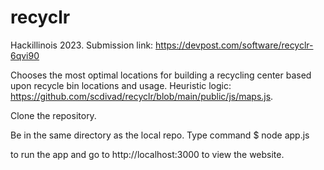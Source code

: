 # recyclr 

Hackillinois 2023. 
Submission link: https://devpost.com/software/recyclr-6qvi90

Chooses the most optimal locations for building a recycling center based upon recycle bin locations and usage. Heuristic logic: https://github.com/scdivad/recyclr/blob/main/public/js/maps.js. 

Clone the repository.

Be in the same directory as the local repo.
Type command 
$ node app.js

to run the app and go to http://localhost:3000 to view the website.
